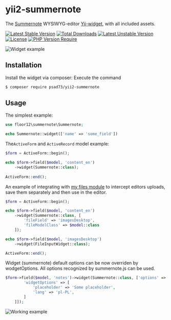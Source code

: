 # yii2-summernote

The [Summernote](https://summernote.org/) WYSIWYG-editor [Yii-widget](https://yiiframework.ru/), with all included assets.

[![Latest Stable Version](http://poser.pugx.org/floor12/yii2-summernote/v)](https://packagist.org/packages/floor12/yii2-summernote)
[![Total Downloads](http://poser.pugx.org/floor12/yii2-summernote/downloads)](https://packagist.org/packages/floor12/yii2-summernote)
[![Latest Unstable Version](http://poser.pugx.org/floor12/yii2-summernote/v/unstable)](https://packagist.org/packages/floor12/yii2-summernote)
[![License](http://poser.pugx.org/floor12/yii2-summernote/license)](https://packagist.org/packages/floor12/yii2-summernote)
[![PHP Version Require](http://poser.pugx.org/floor12/yii2-summernote/require/php)](https://packagist.org/packages/floor12/yii2-summernote)


![Widget example](https://floor12.net/en/files/default/image?hash=81ef4ae8ce4cf1c288ad9dd78ff72ec2&width=1500)
## Installation


Install the widget via composer:
Execute the command

```bash
$ composer require psad73/yii2-summernote
```

## Usage

The simplest example:

```php
use floor12\summernote\Summernote;

echo Summernote::widget(['name' => 'some_field'])
```


The`ActiveForm` and `ActiveRecord` model example:

```php
$form = ActiveForm::begin();

echo $form->field($model, 'content_en')
    ->widget(Summernote::class);
             
ActiveForm::end();
```


An example of integrating with [my files module](https://github.com/floor12/yii2-module-files) to intercept editors uploads, save them separately and then use in the editor.

```php
$form = ActiveForm::begin();

echo $form->field($model, 'content_en')
    ->widget(Summernote::class, [
        'fileField' => 'imagesDesktop',
        'fileModelClass' => $model::class
    ]);

echo $form->field($model, 'imagesDesktop')
    ->widget(FileInputWidget::class);

ActiveForm::end();
```

Widget (summernote) default options can be now overriden by wodgetOptions. All options recognized by summernote.js can be used.
```php
$form->field($model, 'notes')->widget(Summernote::class, ['options' => [                        
        'widgetOptions' => [
            'placeholder' => 'Some placeholder',
            'lang' => 'pl-PL',
        ]
    ]]);
```

![Working example](https://floor12.net/en/files/default/image?hash=868c9752a86820692dabcb334f766df7&width=1500)